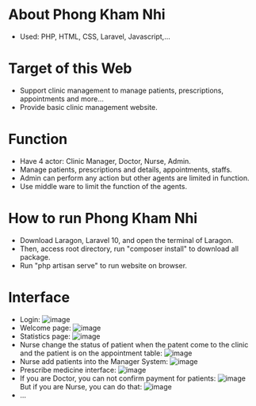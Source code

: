 # **About Phong Kham Nhi**

- Used: PHP, HTML, CSS, Laravel, Javascript,...

# **Target of this Web**

- Support clinic management to manage patients, prescriptions, appointments and more...
- Provide basic clinic management website.

# **Function**

- Have 4 actor: Clinic Manager, Doctor, Nurse, Admin.
- Manage patients, prescriptions and details, appointments, staffs.
- Admin can perform any action but other agents are limited in function.
- Use middle ware to limit the function of the agents.

# **How to run Phong Kham Nhi**

- Download Laragon, Laravel 10, and open the terminal of Laragon.
- Then, access root directory, run "composer install" to download all package.
- Run "php artisan serve" to run website on browser.

# **Interface**

- Login: ![image](https://github.com/user-attachments/assets/2fa12a70-9047-4711-ba52-5922ec9bca31)
- Welcome page: ![image](https://github.com/user-attachments/assets/5cf3d184-9b00-4b91-960c-cdc2ec757720)
- Statistics page: ![image](https://github.com/user-attachments/assets/6d8d4d21-1bc0-4e27-93a2-b410615c6cdd)
- Nurse change the status of patient when the patent come to the clinic and the patient is on the appointment table: ![image](https://github.com/user-attachments/assets/e24122d5-2bf1-4da1-9d24-b50f60d71304)
- Nurse add patients into the Manager System: ![image](https://github.com/user-attachments/assets/1971bac7-08b4-4b6e-8d59-1fd6c418aafa)
- Prescribe medicine interface: ![image](https://github.com/user-attachments/assets/323c6f25-c1f5-4f61-ac88-30fe78d2235c)
- If you are Doctor, you can not confirm payment for patients: ![image](https://github.com/user-attachments/assets/5951d085-6cdb-4da7-b17b-470fe9a60c36) But if you are Nurse, you can do that: ![image](https://github.com/user-attachments/assets/5753d261-6b8e-4665-8308-7316813d3a42)
- ...

